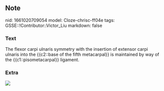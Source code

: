 ## Note
nid: 1661020709054
model: Cloze-chrisc-ff04e
tags: GSSE::!Contributor::Victor_Liu
markdown: false

### Text
The flexor carpi ulnaris symmetry with the insertion of extensor carpi ulnaris into the {{c2::base of the fifth metacarpal}} is maintained by way of the {{c1::pisometacarpal}} ligament.

### Extra
<img src="paste-233a8a78392afcffe06be3f9673073e1503882b3.jpg">
